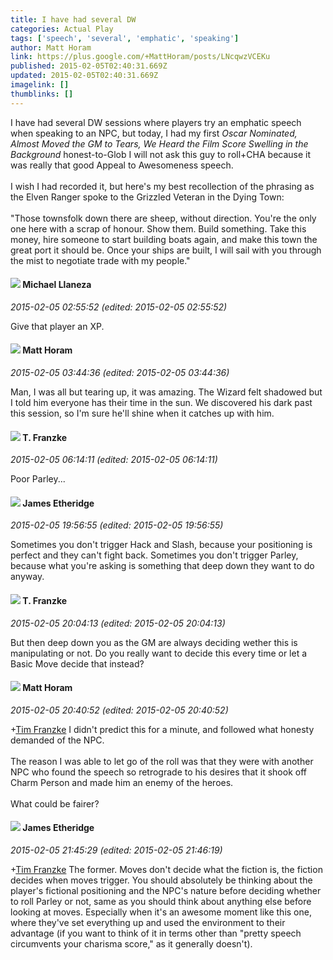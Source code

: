 ```yaml
---
title: I have had several DW
categories: Actual Play
tags: ['speech', 'several', 'emphatic', 'speaking']
author: Matt Horam
link: https://plus.google.com/+MattHoram/posts/LNcqwzVCEKu
published: 2015-02-05T02:40:31.669Z
updated: 2015-02-05T02:40:31.669Z
imagelink: []
thumblinks: []
---
```


I have had several DW sessions where players try an emphatic speech when speaking to an NPC, but today, I had my first <i>Oscar Nominated, Almost Moved the GM to Tears, We Heard the Film Score Swelling in the Background</i> honest-to-Glob I will not ask this guy to roll+CHA because it was really that good Appeal to Awesomeness speech.<br /><br />I wish I had recorded it, but here&#39;s my best recollection of the phrasing as the Elven Ranger spoke to the Grizzled Veteran in the Dying Town:<br /><br />&quot;Those townsfolk down there are sheep, without direction. You&#39;re the only one here with a scrap of honour. Show them. Build something. Take this money, hire someone to start building boats again, and make this town the great port it should be. Once your ships are built, I will sail with you through the mist to negotiate trade with my people.&quot;
<div id='comment z12ucz2rhzbotpufn22azxxhmzq1spw33'>
  <h4><img src='{{site.baseurl}}//images/avatars/118285647887876243328_photo.jpg'> Michael Llaneza</h4>
      <p><cite>2015-02-05 02:55:52 (edited: 2015-02-05 02:55:52)</cite></p>
        <p>Give that player an XP.</p>
</div>
        

<div id='comment z12ucz2rhzbotpufn22azxxhmzq1spw33'>
  <h4><img src='{{site.baseurl}}//images/avatars/105472060898626050077_photo.jpg'> Matt Horam</h4>
      <p><cite>2015-02-05 03:44:36 (edited: 2015-02-05 03:44:36)</cite></p>
        <p>Man, I was all but tearing up, it was amazing. The Wizard felt shadowed but I told him everyone has their time in the sun. We discovered his dark past this session, so I&#39;m sure he&#39;ll shine when it catches up with him.</p>
</div>
        

<div id='comment z12ucz2rhzbotpufn22azxxhmzq1spw33'>
  <h4><img src='{{site.baseurl}}//images/avatars/110330901807759406775_photo.jpg'> T. Franzke</h4>
      <p><cite>2015-02-05 06:14:11 (edited: 2015-02-05 06:14:11)</cite></p>
        <p>Poor Parley...</p>
</div>
        

<div id='comment z12ucz2rhzbotpufn22azxxhmzq1spw33'>
  <h4><img src='{{site.baseurl}}//images/avatars/117175341165637840811_photo.jpg'> James Etheridge</h4>
      <p><cite>2015-02-05 19:56:55 (edited: 2015-02-05 19:56:55)</cite></p>
        <p>Sometimes you don&#39;t trigger Hack and Slash, because your positioning is perfect and they can&#39;t fight back. Sometimes you don&#39;t trigger Parley, because what you&#39;re asking is something that deep down they want to do anyway.</p>
</div>
        

<div id='comment z12ucz2rhzbotpufn22azxxhmzq1spw33'>
  <h4><img src='{{site.baseurl}}//images/avatars/110330901807759406775_photo.jpg'> T. Franzke</h4>
      <p><cite>2015-02-05 20:04:13 (edited: 2015-02-05 20:04:13)</cite></p>
        <p>But then deep down you as the GM are always deciding wether this is manipulating or not. Do you really want to decide this every time or let a Basic Move decide that instead?</p>
</div>
        

<div id='comment z12ucz2rhzbotpufn22azxxhmzq1spw33'>
  <h4><img src='{{site.baseurl}}//images/avatars/105472060898626050077_photo.jpg'> Matt Horam</h4>
      <p><cite>2015-02-05 20:40:52 (edited: 2015-02-05 20:40:52)</cite></p>
        <p><span class="proflinkWrapper"><span class="proflinkPrefix">+</span><a class="proflink" href="https://plus.google.com/110330901807759406775" oid="110330901807759406775">Tim Franzke</a></span> I didn&#39;t predict this for a minute, and followed what honesty demanded of the NPC. <br /><br />The reason I was able to let go of the roll was that they were with another NPC who found the speech so retrograde to his desires that it shook off Charm Person and made him an enemy of the heroes.<br /><br />What could be fairer?</p>
</div>
        

<div id='comment z12ucz2rhzbotpufn22azxxhmzq1spw33'>
  <h4><img src='{{site.baseurl}}//images/avatars/117175341165637840811_photo.jpg'> James Etheridge</h4>
      <p><cite>2015-02-05 21:45:29 (edited: 2015-02-05 21:46:19)</cite></p>
        <p><span class="proflinkWrapper"><span class="proflinkPrefix">+</span><a class="proflink" href="https://plus.google.com/110330901807759406775" oid="110330901807759406775">Tim Franzke</a></span> The former. Moves don&#39;t decide what the fiction is, the fiction decides when moves trigger. You should absolutely be thinking about the player&#39;s fictional positioning and the NPC&#39;s nature before deciding whether to roll Parley or not, same as you should think about anything else before looking at moves. Especially when it&#39;s an awesome moment like this one, where they&#39;ve set everything up and used the environment to their advantage (if you want to think of it in terms other than &quot;pretty speech circumvents your charisma score,&quot; as it generally doesn&#39;t).</p>
</div>
        